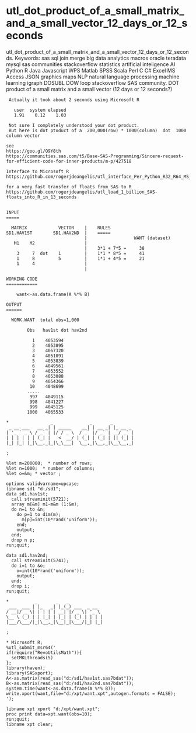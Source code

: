 # utl_dot_product_of_a_small_matrix_and_a_small_vector_12_days_or_12_seconds
utl_dot_product_of_a_small_matrix_and_a_small_vector_12_days_or_12_seconds. Keywords: sas sql join merge big data analytics macros oracle teradata mysql sas communities stackoverflow statistics artificial inteligence AI Python R Java Javascript WPS Matlab SPSS Scala Perl C C# Excel MS Access JSON graphics maps NLP natural language processing machine learning igraph DOSUBL DOW loop stackoverflow SAS community.
    DOT product of a small matrix and a small vector (12 days or 12 seconds?)

     Actually it took about 2 seconds using Microsoft R

       user  system elapsed
       1.91    0.12    1.03

     Not sure I completely understood your dot product.
     But here is dot ptoduct of a  200,000(row) * 1000(column)  dot  1000 column vector

    see
    https://goo.gl/Q9Y8th
    https://communities.sas.com/t5/Base-SAS-Programming/Sincere-request-for-efficient-code-for-inner-products/m-p/427518

    Interface to Microsoft R
    https://github.com/rogerjdeangelis/utl_interface_Per_Python_R32_R64_MS_r64_WPS

    for a very fast transfer of floats from SAS to R
    https://github.com/rogerjdeangelis/utl_load_1_billion_SAS-floats_into_R_in_13_seconds


    INPUT
    =====

      MATRIX            VECTOR    |    RULES
    SD1.HAV1ST        SD1.HAV2ND  |    =====
                                  |                  WANT (dataset)
       M1    M2                   |
                                  |    3*1 + 7*5 =     38
        3     7  dot    1         |    1*1 * 8*5 =     41
        1     8         5         |    1*1 + 4*5 =     21
        1     4                   |
                                  |

    WORKING CODE
    ============

        want<-as.data.frame(A %*% B)

    OUTPUT
    ======

      WORK.WANT  total obs=1,000

            Obs   hav1st dot hav2nd

              1    4053594
              2    4053895
              3    4067320
              4    4051091
              5    4053839
              6    4049561
              7    4053552
              8    4053088
              9    4054366
             10    4048699
            .....
             997   4049115
             998   4041227
             999   4045125
            1000   4065533

    *                _              _       _
     _ __ ___   __ _| | _____    __| | __ _| |_ __ _
    | '_ ` _ \ / _` | |/ / _ \  / _` |/ _` | __/ _` |
    | | | | | | (_| |   <  __/ | (_| | (_| | || (_| |
    |_| |_| |_|\__,_|_|\_\___|  \__,_|\__,_|\__\__,_|

    ;

    %let m=200000;  * number of rows;
    %let n=1000;  * number of columns;
    %let o=&m; * vector ;

    options validvarname=upcase;
    libname sd1 "d:/sd1";
    data sd1.hav1st;
      call streaminit(5721);
      array m[&m] m1-m&m (1:&m);
      do n=1 to &n;
        do p=1 to dim(m);
          m[p]=int(10*rand('uniform'));
        end;
        output;
      end;
      drop n p;
    run;quit;

    data sd1.hav2nd;
      call streaminit(5741);
      do i=1 to &o;
        o=int(10*rand('uniform'));
        output;
      end;
      drop i;
    run;quit;

    *          _       _   _
     ___  ___ | |_   _| |_(_) ___  _ __
    / __|/ _ \| | | | | __| |/ _ \| '_ \
    \__ \ (_) | | |_| | |_| | (_) | | | |
    |___/\___/|_|\__,_|\__|_|\___/|_| |_|

    ;

    * Microsoft R;
    %utl_submit_msr64('
    if(require("RevoUtilsMath")){
      setMKLthreads(5)
    };
    library(haven);
    library(SASxport);
    A<-as.matrix(read_sas("d:/sd1/hav1st.sas7bdat"));
    B<-as.matrix(read_sas("d:/sd1/hav2nd.sas7bdat"));
    system.time(want<-as.data.frame(A %*% B));
    write.xport(want,file="d:/xpt/want.xpt",autogen.formats = FALSE);
    ');

    libname xpt xport "d:/xpt/want.xpt";
    proc print data=xpt.want(obs=10);
    run;quit;
    libname xpt clear;


